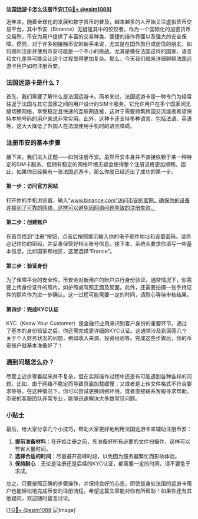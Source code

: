 **法国远游卡怎么注册币安[[TG💪+ @esim1088](https://t.me/s/esim1088)]**

近年来，随着全球化的发展和数字货币的普及，越来越多的人开始关注虚拟货币交易平台，其中币安（Binance）无疑是其中的佼佼者。作为一个国际化的加密货币交易所，币安为用户提供了丰富的交易种类、便捷的操作界面以及强大的安全保障。然而，对于许多刚接触币安的新手来说，尤其是在国外旅行或居住的朋友，如何顺利注册并使用币安可能是一个不小的挑战。尤其是像在法国这样的国家，语言和文化差异可能会让这个过程显得更加复杂。那么，今天我们就来详细聊聊法国远游卡用户如何注册币安。

### 法国远游卡是什么？

首先，我们需要了解什么是法国远游卡。简单来说，法国远游卡是一种专门为经常往返于法国与其它国家之间的用户设计的SIM卡服务。它允许用户在多个国家间无缝切换网络，享受稳定且快速的互联网连接，这对于需要频繁跨国交流或者希望保持本地号码的用户来说非常实用。此外，这种卡还支持多种语言，包括法语、英语等，这大大降低了外国人在法国使用手机时的语言障碍。

### 注册币安的基本步骤

接下来，我们进入正题——如何注册币安。虽然币安本身并不直接依赖于某一种特定的SIM卡服务，但拥有稳定的网络环境无疑会使得整个注册流程更加顺畅。因此，如果你已经拥有一张法国远游卡，那么你就已经迈出了成功的第一步。

#### 第一步：访问官方网站

打开你的手机浏览器，输入“www.binance.com”访问币安的官网。确保你的设备连接到了可靠的网络，这样可以避免因网络问题导致的注册失败。

#### 第二步：创建账户

在首页找到“注册”按钮，点击后按照提示输入你的电子邮件地址和设置密码。请务必记住你的密码，并妥善保管好相关账号信息。接下来，系统会要求你填写一些基本信息，比如国家和地区，这里选择“France”。

#### 第三步：验证身份

为了保障平台的安全性，币安会对新用户的账户进行身份验证。通常情况下，你需要上传身份证件的照片，如护照或驾照正面及反面。此外，还需要拍摄一张手持证件的照片作为进一步确认。这一过程可能需要一定的时间，请耐心等待审核结果。

#### 第四步：完成KYC认证

KYC（Know Your Customer）是金融行业用来识别客户身份的重要环节。通过了基本的身份验证之后，你还需完成更详细的KYC认证。这通常涉及到回答几个关于个人财务状况的问题，例如收入来源、投资经验等。完成这些步骤后，你的币安账户就基本准备好了！

### 遇到问题怎么办？

尽管上述步骤看起来并不复杂，但在实际操作过程中还是有可能遇到各种各样的问题。比如，由于网络不稳定而导致页面加载缓慢；又或者是上传文件格式不符合要求等等。在这种情况下，你可以尝试更换网络环境，或者直接联系客服寻求帮助。币安的客服团队非常专业，能够迅速解决大多数常见问题。

### 小贴士

最后，给大家分享几个小技巧，帮助大家更好地利用法国远游卡来辅助注册币安：

1. **提前准备材料**：在开始注册之前，先准备好所有必要的文件扫描件，这样可以节省大量时间。
2. **选择合适的时间**：尽量避开高峰时段，以免因为服务器繁忙而影响体验。
3. **保持耐心**：无论是注册还是后续的KYC认证，都需要一定的时间，请不要急于求成。

总之，只要按照正确的步骤操作，并保持良好的心态，即使是身处法国的远游卡用户也能轻松地完成币安的注册流程。希望这篇文章能对你有所帮助！如果你还有其他疑问，欢迎随时留言讨论。

[[TG💪+ @esim1088](https://t.me/s/esim1088) ![Image](https://i.postimg.cc/4NQfJmqS/Snipaste-2025-05-13-00-14-12.png)]